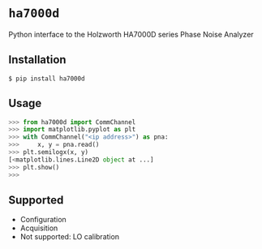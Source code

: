 # `ha7000d`
Python interface to the Holzworth HA7000D series Phase Noise Analyzer

## Installation
```linux
$ pip install ha7000d
```  

## Usage
```python
>>> from ha7000d import CommChannel
>>> import matplotlib.pyplot as plt
>>> with CommChannel("<ip address>") as pna:
>>>     x, y = pna.read()
>>> plt.semilogx(x, y)
[<matplotlib.lines.Line2D object at ...]
>>> plt.show()
>>>
```

## Supported
- Configuration
- Acquisition
- Not supported: LO calibration
